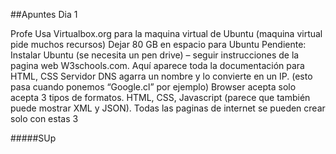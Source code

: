 ##Apuntes Dia 1

Profe Usa Virtualbox.org para la maquina virtual de Ubuntu (maquina virtual pide muchos recursos)
Dejar 80 GB en espacio para Ubuntu
Pendiente: Instalar Ubuntu (se necesita un pen drive) – seguir instrucciones de la pagina web
W3schools.com. Aquí aparece toda la documentación para HTML, CSS
Servidor DNS agarra un nombre y lo convierte en un IP. (esto pasa cuando ponemos “Google.cl” por ejemplo)
Browser acepta solo acepta 3 tipos de formatos. HTML, CSS, Javascript (parece que también puede mostrar XML y JSON). Todas las paginas de internet se pueden crear solo con estas 3

#####SUp
